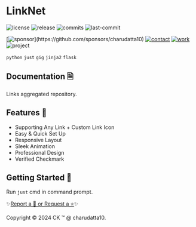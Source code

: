  
# LinkNet

<!-- Badges: Project Status GitHub -->
![license](https://flat.badgen.net/static/license/GPL-3.0/blue)
![release](https://flat.badgen.net/github/release/charudatta10/LinkNet)
![commits](https://flat.badgen.net/github/commits/charudatta10/LinkNet)
![last-commit](https://flat.badgen.net/github/last-commit/charudatta10/LinkNet)

[![sponsor](https://flat.badgen.net//static/sponsor/%E2%9D%A4?)](https://github.com/sponsors/charudatta10)
[![contact](https://flat.badgen.net//static/contact/%E2%98%8E)](https://charudatta10.github.io/LinkNet/)
[![work](https://flat.badgen.net//static/portfolio/%F0%9F%96%BF)](https://charudatta10.github.io/Portfolio/)
![project](https://flat.badgen.net///static/project/LinkNet)

<!-- Badges: Tools used -->
`python` `just` `gig` `jinja2` `flask` 

## Documentation 🗎

Links aggregated repository.  

## Features 🌟

- Supporting Any Link + Custom Link Icon 
- Easy & Quick Set Up 
- Responsive Layout 
- Sleek Animation 
- Professional Design 
- Verified Checkmark 
 

## Getting Started 🌱

Run `just` cmd in command prompt.

✨[Report a 🐛 or Request a ⭐](https://github.com/charudatta10/LinkNet/issues)✨

Copyright :copyright: 2024 CK :tm: @ charudatta10.   

<!-- Acknowledgment, References, Misc -->
